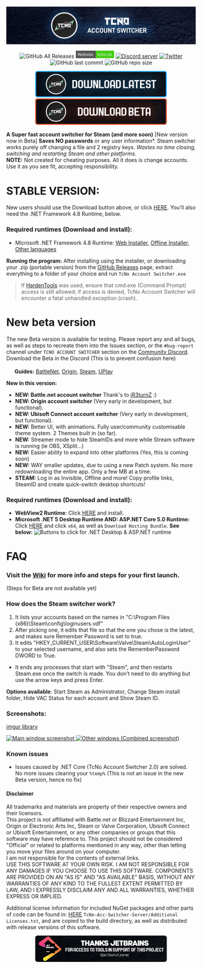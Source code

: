 


<p align="center">
  <a href="https://tcno.co/">
    <img src="/other/img/Banner.png"></a>
</p>
<p align="center">
  <img alt="GitHub All Releases" src="https://img.shields.io/github/downloads/TcNobo/TcNo-Acc-Switcher/total?logo=GitHub&style=flat-square">
  <a href="https://tcno.co/">
    <img alt="Website" src="/other/img/web.svg" height=20"></a>
  <a href="https://s.tcno.co/AccSwitcherDiscord">
    <img alt="Discord server" src="https://img.shields.io/discord/217649733915770880?label=Discord&logo=discord&style=flat-square"></a>
  <a href="https://twitter.com/TcNobo">
    <img alt="Twitter" src="https://img.shields.io/twitter/follow/TcNobo?label=Follow%20%40TcNobo&logo=Twitter&style=flat-square"></a>
  <img alt="GitHub last commit" src="https://img.shields.io/github/last-commit/TcNobo/TcNo-Acc-Switcher?logo=GitHub&style=flat-square">
  <img alt="GitHub repo size" src="https://img.shields.io/github/repo-size/TcNobo/TcNo-Acc-Switcher?logo=GitHub&style=flat-square">
</p>
                                                                                                                                  
<p align="center"><a target="_blank" href="https://github.com/TcNobo/TcNo-Acc-Switcher/releases/latest">
  <img alt="Download latest" src="/other/img/DownloadLatest.png" height=70"></a><a target="_blank" href="https://tcno.co/Projects/AccSwitcher/LatestRelease">
  <img alt="Download Beta" src="/other/img/DownloadBeta.png" height=70"></a></p>
  
**A Super fast account switcher for Steam (and more soon)** [New version now in Beta]
**Saves NO passwords** or any user information*. Steam switcher works purely off changing a file and 2 registry keys.
*Wastes no time closing, switching and restarting Steam and other platforms.*<br />
**NOTE:** Not created for cheating purposes. All it does is change accounts. Use it as you see fit, accepting responsibility.

# STABLE VERSION:
New users should use the Download button above, or click [HERE](https://github.com/TcNobo/TcNo-Acc-Switcher/releases/latest). You'll also need the .NET Framework 4.8 Runtime, below.

### Required runtimes (Download and install):
- Microsoft .NET Framework 4.8 Runtime: [Web Installer](https://dotnet.microsoft.com/download/dotnet-framework/thank-you/net48-web-installer), [Offline Installer](https://dotnet.microsoft.com/download/dotnet-framework/thank-you/net48-offline-installer), [Other languages](https://dotnet.microsoft.com/download/dotnet-framework/net48)

**Running the program:**
After installing using the installer, or downloading your .zip (portable version) from the [GitHub Releases](https://github.com/TcNobo/TcNo-Acc-Switcher/releases) page, extract everything to a folder of your choice and run `TcNo Account Switcher.exe`


> If [HardenTools](https://github.com/securitywithoutborders/hardentools) was used, ensure that cmd.exe (Command Prompt) access is still allowed; if access is denied, TcNo Account Switcher will encounter a fatal unhandled exception (crash).
> 
# New beta version
The new Beta version is available for testing. Please report any and all bugs, as well as steps to recreate them into the Issues section, or the `#bug-report` channel under `TCNO ACCOUNT SWITCHER` section on the [Community Discord](https://s.tcno.co/AccSwitcherDiscord). Download the Beta in the Discord (This is to prevent confusion here)

<p><img alt="Youtube" src="/other/img/youtube.svg" height=18"> <b>Guides:</b> <a href="https://youtu.be/cvbo_VY05bo">BattleNet</a>, <a href="https://youtu.be/qRYra_fQt0I">Origin</a>, <a href="https://youtu.be/rLXGs1Yr3m8">Steam</a>, <a href="https://youtu.be/XKBkIQaJzOA">UPlay</a></p>

**New in this version:**
- **NEW: Battle.net account switcher** Thank's to [iR3turnZ](https://github.com/HoeblingerDaniel) :)
- **NEW: Origin account switcher** (Very early in development, but functional).
- **NEW: Ubisoft Connect account switcher** (Very early in development, but functional).
- **NEW:** Better UI, with animations. Fully user/community customisable theme system. 2 Themes built in (so far).
- **NEW:** Streamer mode to hide SteamIDs and more while Stream software is running (ie OBS, XSplit...)
- **NEW:** Easier ability to expand into other platforms (Yes, this is coming soon)
- **NEW:** WAY smaller updates, due to using a new Patch system. No more redownloading the entire app. Only a few MB at a time.
- **STEAM:** Log in as Invisible, Offline and more! Copy profile links, SteamID and create quick-switch desktop shortcuts!

### Required runtimes (Download and install):
- **WebView2 Runtime**:  Click [HERE](https://go.microsoft.com/fwlink/p/?LinkId=2124703) and install.
- **Microsoft .NET 5 Desktop Runtime AND: ASP.NET Core 5.0 Runtime:** Click [HERE](https://dotnet.microsoft.com/download/dotnet/5.0/runtime) and click `x64`, as well as `Download Hosting Bundle`. **See below:**
![Buttons to click for .NET Desktop & ASP.NET runtime](https://i.imgur.com/f4e14Mr.png)


# FAQ

### Visit the [Wiki](https://github.com/TcNobo/TcNo-Acc-Switcher/wiki) for more info and steps for your first launch.
(Steps for Beta are not available yet)

### How does the Steam switcher work?
1. It lists your accounts based on the names in "C:\Program Files (x86)\Steam\config\loginusers.vdf"
2. After picking one, it edits that file so that the one you chose is the latest, and makes sure Remember Password is set to true.
3. It edits "HKEY_CURRENT_USER\Software\Valve\Steam\AutoLoginUser" to your selected username, and also sets the RememberPassword DWORD to True.

- It ends any processes that start with "Steam", and then restarts Steam.exe once the switch is made. You don't need to do anything but use the arrow keys and press Enter.

**Options available**: Start Steam as Administrator, Change Steam install folder, Hide VAC Status for each account and Show Steam ID. 

### Screenshots:
[imgur library](https://imgur.com/prhdlks)
<p><a href="https://imgur.com/a/iIlPtrW">
  <img alt="Main window screenshot" src="https://i.imgur.com/prhdlks.png" height=420">
  <img alt="Other windows (Combined screenshot)" src="https://i.imgur.com/7wti1KR.png" width=773">
</a></p>

### Known issues
- Issues caused by .NET Core (TcNo Account Switcher 2.0) are solved. No more issues clearing your `%temp%`
(This is not an issue in the new Beta version, hence no fix)


#### Disclaimer
All trademarks and materials are property of their respective owners and their licensors.<br>
This project is not affiliated with Battle.net or Blizzard Entertainment Inc, Origin or Electronic Arts Inc, Steam or Valve Corporation, Ubisoft Connect or Ubisoft Entertainment, or any other companies or groups that this software may have reference to. This project should not be considered "Official" or related to platforms mentioned in any way, other than letting you move your files around on your computer.<br>
I am not responsible for the contents of external links.<br>
USE THIS SOFTWARE AT YOUR OWN RISK. I AM NOT RESPONSIBLE FOR ANY DAMAGES IF YOU CHOOSE TO USE THIS SOFTWARE. COMPONENTS ARE PROVIDED ON AN "AS IS" AND "AS AVAILABLE" BASIS, WITHOUT ANY WARRANTIES OF ANY KIND TO THE FULLEST EXTENT PERMITTED BY LAW, AND I EXPRESSLY DISCLAIM ANY AND ALL WARRANTIES, WHETHER EXPRESS OR IMPLIED.

Additional license information for included NuGet packages and other parts of code can be found in: [HERE](https://github.com/TcNobo/TcNo-Acc-Switcher/blob/master/TcNo-Acc-Switcher-Server/Additional%20Licenses.txt) `TcNo-Acc-Switcher-Server/Additional Licenses.txt`, and are copied to the build directory, as well as distributed with release versions of this software.

<p align="center"><a target="_blank" align="center" href="https://www.jetbrains.com/?from=TcNo-Account-Switcher">
  <img alt="JetBrains Support - Open Source License" src="/other/img/JetBrains_Banner.png" height=70"></a></p>
